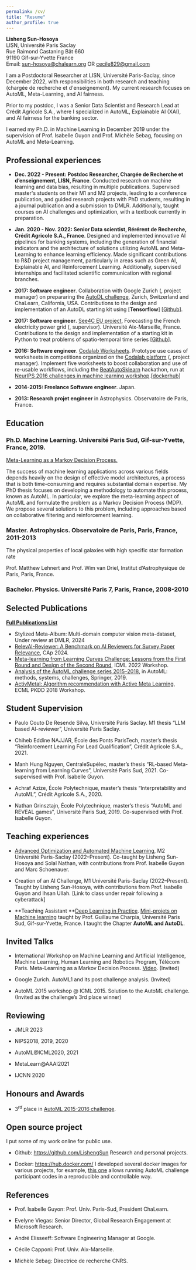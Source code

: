 ```yaml
---
permalink: /cv/
title: "Resume"
author_profile: true
---
```


**Lisheng Sun-Hosoya**\
LISN, Université Paris Saclay\
Rue Raimond Castaning Bât 660\
91190 Gif-sur-Yvette France\
Email: [sun-hosoya@chalearn.org](sun-hosoya@chalearn.org) OR [cecile829@gmail.com](cecile829@gmail.com) 

I am a Postdoctoral Researcher at LISN, Université Paris-Saclay, since December 2022, with responsibilities in both research and teaching (chargée de recherche et d'enseignement). My current research focuses on AutoML, Meta-Learning, and AI fairness.

Prior to my postdoc, I was a Senior Data Scientist and Research Lead at Crédit Agricole S.A., where I specialized in AutoML, Explainable AI (XAI), and AI fairness for the banking sector.

I earned my Ph.D. in Machine Learning in December 2019 under the supervision of Prof. Isabelle Guyon and Prof. Michèle Sebag, focusing on AutoML and Meta-Learning.

Professional experiences 
------------------------
-   **Dec. 2022 - Present: Postdoc Researcher, Chargée de Recherche et d’enseignement, LISN, France**.
Conducted research on machine learning and data bias, resulting in multiple publications. Supervised master's students on their M1 and M2 projects, leading to a conference publication, and guided research projects with PhD students, resulting in a journal publication and a submission to DMLR. Additionally, taught courses on AI challenges and optimization, with a textbook currently in preparation.

-   **Jan. 2020 - Nov. 2022: Senior Data scientist, Rérérent de Recherche, Crédit Agricole S.A., France**. Designed and implemented innovative AI pipelines for banking systems, including the generation of financial indicators and the architecture of solutions utilizing AutoML and Meta-Learning to enhance learning efficiency. Made significant contributions to R&D project management, particularly in areas such as Green AI, Explainable AI, and Reinforcement Learning. Additionally, supervised internships and facilitated scientific communication with regional branches.

-   **2017: Software engineer**. Collaboration with Google Zurich (,
    project manager) on prepararing the [AutoDL
    challenge](https://autodl.chalearn.org/), Zurich, Switzerland and
    ChaLearn, California, USA. Contributions to the design and
    implementation of an AutoDL starting kit using [**Tensorflow**]
    \[[Github](https://github.com/zhengying-liu/autodl_starting_kit_stable)\].

-   **2017: Software engineer**. [See4C EU
    project](https://euroalert.net/call/3683/horizon-prize-big-data-technologies),
    Forecasting the French electricity power grid (, supervisor).
    Université Aix-Marseille, France. Contributions to the design and
    implementation of a starting kit in Python to treat problems of
    spatio-temporal time series
    \[[Github](https://github.com/LishengSun/zSee4C_starting_kit_Lisheng)\].

-   **2016: Software engineer**. [Codalab
    Worksheets](https://worksheets.codalab.org). Prototype use cases of
    worksheets in competitions organized on the [Codalab
    platform](http://codalab.org) (, project manager). Implement five
    worksheets to boost collaboration and use of re-usable workflows,
    including the
    [BeatAutoSklearn](https://worksheets.codalab.org/worksheets/0x18a13ee4b0db4e098679f390bbd97fb2)
    hackathon, run at [NeurIPS 2016 challenges in machine learning
    workshop](http://ciml.chalearn.org/ciml2016).\[[dockerhub](https://cloud.docker.com/u/lisesun/repository/docker/lisesun/codalab_all_my_worksheets)\]

-   **2014-2015: Freelance Software engineer**. Japan.

-   **2013: Research projet engineer** in Astrophysics. Observatoire de
    Paris, France.

Education
---------

### Ph.D. Machine Learning. Université Paris Sud, Gif-sur-Yvette, France, 2019. 

[Meta-Learning as a Markov Decision Process.](https://hal.archives-ouvertes.fr/tel-02422144v2/document)

The success of machine learning applications across various fields depends heavily on the design of effective model architectures, a process that is both time-consuming and requires substantial domain expertise. My PhD thesis focuses on developing a methodology to automate this process, known as AutoML. In particular, we explore the meta-learning aspect of AutoML and formulate the problem as a Markov Decision Process (MDP). We propose several solutions to this problem, including approaches based on collaborative filtering and reinforcement learning.

### Master. Astrophysics. Observatoire de Paris, Paris, France, 2011-2013 

The physical properties of local galaxies with high specific star formation rate

Prof. Matthew Lehnert and Prof. Wim van Driel, Institut d’Astrophysique de Paris, Paris, France.

### Bachelor. Physics. Université Paris 7, Paris, France, 2008-2010 

Selected Publications 
------------
**[Full Publications List](https://scholar.google.com/citations?hl=en&user=_8h_NEcAAAAJ)**
-   Stylized Meta-Album: Multi-domain computer vision meta-dataset, Under review at DMLR, 2024
-   [RelevAI-Reviewer: A Benchmark on AI Reviewers for Survey Paper Relevance](https://arxiv.org/pdf/2406.10294), CAp 2024.
-   [Meta-learning from Learning Curves Challenge: Lessons from the First Round and Design of the Second Round](https://arxiv.org/abs/2208.02821), ICML 2022 Workshop.
-   [Analysis of the AutoML challenge series 2015–2018](https://library.oapen.org/bitstream/handle/20.500.12657/23012/1007149.pdf#page=180), in AutoML: methods, systems, challenges, Springer, 2019.
-   [ActivMetal: Algorithm recommendation with Active Meta Learning](https://hal.science/hal-01931262/document), ECML PKDD 2018 Workshop.


Student Supervision
-------------------
-   Paulo Couto De Resende Silva, Université Paris Saclay. M1 thesis
    “LLM based AI-reviewer”, Université Paris Saclay.

-   Chiheb Eddine NAJJAR, École des Ponts ParisTech, master’s thesis
    “Reinforcement Learning For Lead Qualification”, Crédit Agricole
    S.A., 2021.

-   Manh Hung Nguyen, CentraleSupélec, master’s thesis “RL-based
    Meta-learning from Learning Curves”, Université Paris Sud, 2021.
    Co-supervised with Prof. Isabelle Guyon.

-   Achraf Azize, École Polytechnique, master’s thesis “Interpretability
    and AutoML”, Crédit Agricole S.A., 2020.

-   Nathan Grinsztajn, École Polytechnique, master’s thesis “AutoML and
    REVEAL games”, Université Paris Sud, 2019. Co-supervised with Prof.
    Isabelle Guyon.

Teaching experiences
--------------------

-   [Advanced Optimization and
    Automated Machine
    Learning](https://guyon.chalearn.org/teaching/m2-ai-opt-7), M2 Université Paris-Saclay (2022–Present). Co-taught by Lisheng Sun-Hosoya and Solal Nathan, with contributions from Prof. Isabelle Guyon and Marc Schoenauer.

-   Creation of an AI Challenge, M1 Université Paris-Saclay (2022–Present). Taught by Lisheng Sun-Hosoya, with contributions from Prof. Isabelle Guyon and Ihsan Ullah. [Link to class under repair following a cyberattack]

-   **Teaching Assistant **[Deep Learning in
    Practice](https://www.lri.fr/~gcharpia/deeppractice/). [Mini-projets
    on Machine learning](http://saclay.chalearn.org/) taught by Prof.
    Guillaume Charpia, Université Paris Sud, Gif-sur-Yvette, France. I
    taught the Chapter **AutoML and AutoDL**.

Invited Talks
-------------

-   International Workshop on Machine Learning and Artificial
    Intelligence, Machine Learning, Human Learning and Robotics Program,
    Télécom Paris. Meta-Learning as a Markov Decision Process.
    [Video](https://www.youtube.com/watch?v=EP3Nt-q2h8Q). (Invited)

-   Google Zurich. AutoML1 and its post challenge analysis. (Invited)

-   AutoML 2015 workshop @ ICML 2015. Solution to the AutoML challenge.
    (Invited as the challenge’s 3rd place winner)

Reviewing
---------
-   JMLR 2023

-   NIPS2018, 2019, 2020

-   AutoML@ICML2020, 2021

-   MetaLearn@AAAI2021

-   IJCNN 2020


Honours and Awards
------------------

-   $3^{rd}$ place in [AutoML 2015-2016
    challenge](http://automl.chalearn.org/).

Open source project
-------------------

I put some of my work online for public use.

-   Github: <https://github.com/LishengSun>
    Research and personal projects.

-   Docker: <https://hub.docker.com/>
    I developed several docker images for various projects, for example,
    [this one](https://hub.docker.com/r/lisesun/codalab_automl2016/)
    allows running AutoML challenge participant codes in a reproducible
    and controllable way.

References
-------------------

-   Prof. Isabelle Guyon: Prof. Univ. Paris-Sud, President ChaLearn.

-   Evelyne Viegas: Senior Director, Global Research Engagement at Microsoft
    Research.

-   André Elisseeff: Software Engineering Manager at Google.

-   Cécile Capponi: Prof. Univ. Aix-Marseille.

-   Michèle Sebag: Directrice de recherche CNRS.


